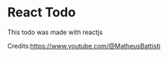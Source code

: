 <h1>React Todo</h1>

This todo was made with reactjs

Credits:https://www.youtube.com/@MatheusBattisti
